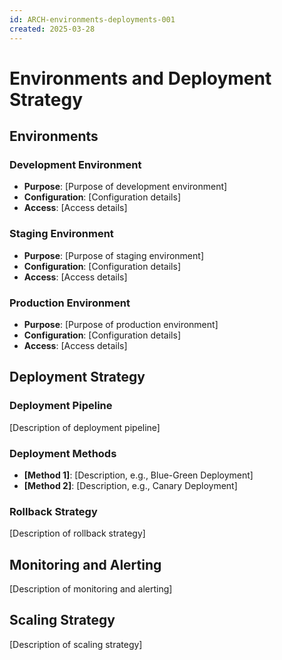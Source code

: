 ```yaml
---
id: ARCH-environments-deployments-001
created: 2025-03-28
---
```


# Environments and Deployment Strategy <!-- SPEC-001 -->

## Environments <!-- SPEC-002 -->

### Development Environment
- **Purpose**: [Purpose of development environment]
- **Configuration**: [Configuration details]
- **Access**: [Access details]

### Staging Environment
- **Purpose**: [Purpose of staging environment]
- **Configuration**: [Configuration details]
- **Access**: [Access details]

### Production Environment
- **Purpose**: [Purpose of production environment]
- **Configuration**: [Configuration details]
- **Access**: [Access details]

## Deployment Strategy <!-- SPEC-003 -->

### Deployment Pipeline
[Description of deployment pipeline]

### Deployment Methods
- **[Method 1]**: [Description, e.g., Blue-Green Deployment]
- **[Method 2]**: [Description, e.g., Canary Deployment]

### Rollback Strategy
[Description of rollback strategy]

## Monitoring and Alerting <!-- SPEC-004 -->
[Description of monitoring and alerting]

## Scaling Strategy <!-- SPEC-005 -->
[Description of scaling strategy]